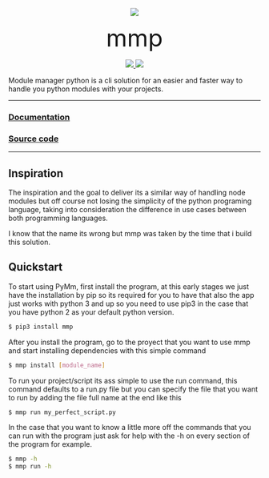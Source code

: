 <p align="center">
  <a href="https://mmp-y.com">
    <img src="https://mmp-y.com/owl.svg">
  </a>
  <p align="center">
    <span style="font-size: xxx-large">mmp</span>
  </p>
  <p align=center>
    <a href="https://www.python.org/downloads/release/python-3">
      <img src="https://img.shields.io/badge/python-3-blue.svg">
    </a>
    <a href="https://github.com/alfonsocv12/mmp/actions/workflows/python-publish.yml">
      <img src="https://github.com/alfonsocv12/mmp/actions/workflows/python-publish.yml/badge.svg">
    </a>
  </p>
</p>


Module manager python  is a cli solution for an easier and faster way to handle you python modules
with your projects.

---

### [Documentation](https://mmp-y.com)

### [Source code](https://github.com/alfonsocv12/mmp)

---

## Inspiration

The inspiration and the goal to deliver its a similar way of handling node modules
but off course not losing the simplicity of the python programing language, taking
into consideration the difference in use cases between both programming languages.

I know that the name its wrong but mmp was taken by the time that i build this
solution.

## Quickstart

To start using PyMm, first install the program, at this early stages we just have
the installation by pip so its required for you to have that also the app just works
with python 3 and up so you need to use pip3 in the case that you have python 2 as
your default python version.

```bash
$ pip3 install mmp
```

After you install the program, go to the proyect that you want to use mmp and
start installing dependencies with this simple command

```bash
$ mmp install [module_name]
```

To run your project/script its ass simple to use the run command, this command defaults
to a run.py file but you can specify the file that you want to run by adding the file
full name at the end like this

```bash
$ mmp run my_perfect_script.py
```

In the case that you want to know a little more off the commands that you can run
with the program just ask for help with the -h on every section of the program for
example.

```bash
$ mmp -h
$ mmp run -h
```

